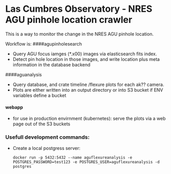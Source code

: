 # Las Cumbres Observatory - NRES AGU pinhole location crawler

This is a way to monitor the change in the NRES AGU pinhole location.

Workflow is:
####agupinholesearch
  * Query AGU focus iamges (*.x00) images via elasticsearch fits index.
  * Detect pin hole location in those images, and write location plus meta information in the database backend

####aguanalysis
  * Query database, and crate timeline /flexure plots for each ak?? camera. 
  * Plots are either written into an output directory or into S3 bucket if ENV variables define a bucket
 
#### webapp
 * for use in production envirnment (kubernetes): serve the plots via a web page out of the S3 buckets  









### Usefull development commands:
* Create a local postgress server:

   ```docker run -p 5432:5432 --name aguflexureanalysis -e POSTGRES_PASSWORD=test123 -e POSTGRES_USER=aguflexureanalysis -d postgres```

